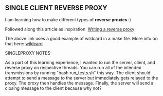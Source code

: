 ## SINGLE CLIENT REVERSE PROXY
I am learning how to make different types of **reverse proxies** :)

Followed along this article as inspiration: [Writing a reverse proxy](https://www.gilesthomas.com/2013/08/writing-a-reverse-proxyloadbalancer-from-the-ground-up-in-c-part-1)

The above link uses a good example of wildcard in a make file. More info on that here: [wildcard](https://www.gnu.org/software/make/manual/html_node/Wildcard-Function.html)

SINGLEPROXY NOTES:

As a part of this learning experience, I wanted to run the server, client, and reverse proxy on respective threads. You can run all of the intended transmissions by running "bash run_tests.sh" this way.
The client should attempt to send a message to the server but immediately gets relayed to the proxy. The proxy then handles the message. Finally, the server will send a closing message to the client
because why not?
